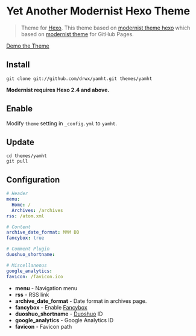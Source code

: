 # Yet Another Modernist Hexo Theme

> Theme for [Hexo]. This theme based on [modernist theme hexo] which based on [modernist theme] for GitHub Pages.

[Demo the Theme]

## Install

```
git clone git://github.com/drwx/yamht.git themes/yamht
```

**Modernist requires Hexo 2.4 and above.**

## Enable
Modify `theme` setting in `_config.yml` to `yamht`.

## Update

```
cd themes/yamht
git pull
```

## Configuration

``` yaml
# Header
menu:
  Home: /
  Archives: /archives
rss: /atom.xml

# Content
archive_date_format: MMM DD
fancybox: true

# Comment Plugin
duoshuo_shortname:

# Miscellaneous
google_analytics:
favicon: /favicon.ico
```

- **menu** - Navigation menu
- **rss** - RSS link
- **archive_date_format** - Date format in archives page.
- **fancybox** - Enable [Fancybox]
- **duoshuo_shortname** - [Duoshuo] ID
- **google_analytics** - Google Analytics ID
- **favicon** - Favicon path

[Hexo]: http://zespia.tw/hexo/
[modernist theme]: https://github.com/orderedlist/modernist
[modernist theme hexo]: https://github.com/heroicyang/hexo-theme-modernist
[Demo the Theme]: http://riveris.me/
[Duoshuo]: http://duoshuo.com
[Fancybox]: http://fancyapps.com/fancybox/
